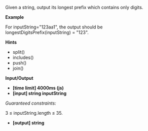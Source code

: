 Given a string, output its longest prefix which contains only digits.

**Example**

For inputString="123aa1", the output should be
longestDigitsPrefix(inputString) = "123".

**Hints**

- split()
- includes()
- push()
- join()

**Input/Output**

- **[time limit] 4000ms (js)**
- **[input] string inputString**

_Guaranteed constraints:_

3 ≤ inputString.length ≤ 35.

- **[output] string**
